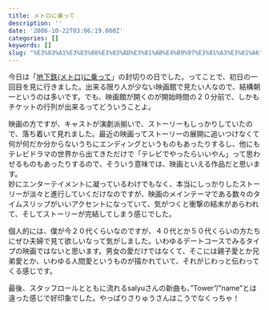 ```yaml
---
title: メトロに乗って
description: ''
date: '2006-10-22T03:06:19.000Z'
categories: []
keywords: []
slug: "%E3%83%A1%E3%83%88%E3%83%AD%E3%81%AB%E4%B9%97%E3%81%A3%E3%81%A6"
---
```

今日は「[地下鉄(メトロ)に乗って](http://www.metro-movie.jp/)」の封切りの日でした。ってことで、初日の一回目を見に行きました。出来る限り人が少ない映画館で見たい人なので、結構朝一というのは多いです。でも、映画館が開くのが開始時間の２０分前で、しかもチケットの行列が出来るってどういうことよ。

映画の方ですが、キャストが演劇派揃いで、ストーリーもしっかりしていたので、落ち着いて見れました。最近の映画ってストーリーの展開に追いつけなくて何が何だか分からないうちにエンディングというものもあったりするし、他にもテレビドラマの世界から出てきただけで「テレビでやったらいいやん」って思わせるものもあったりするので、そういう意味では、映画といえる作品だと思います。  
妙にエンターテイメントに凝っているわけでもなく、本当にしっかりしたストーリーが淡々と進行していくだけなのですが、映画のメインテーマである数々のタイムスリップがいいアクセントになっていて、気がつくと衝撃の結末があらわれて、そしてストーリーが完結してしまう感じでした。

個人的には、僕が今２０代くらいなのですが、４０代とか５０代くらいの方たちにぜひ夫婦で見て欲しいなって気がしました。いわゆるデートコースでみるタイプの映画ではないと思います。男女の愛だけではなくて、そこには親子愛とか兄弟愛とか、いわゆる人間愛というものが描かれていて、それがじわっと伝わってくる感じです。

最後、スタッフロールとともに流れるsalyuさんの新曲も、”Tower”/”name”とは違った感じで好印象でした。やっぱりさりゅうさんはこうでなくっちゃ！